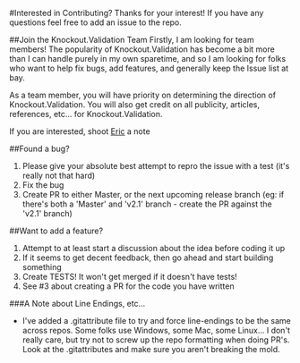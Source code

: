 #Interested in Contributing?
Thanks for your interest! If you have any questions feel free to add an issue to the repo.

##Join the Knockout.Validation Team
Firstly, I am looking for team members! The popularity of Knockout.Validation has become a bit more than I can handle purely in my own sparetime, and so I am looking for folks who want to help fix bugs, add features, and generally keep the Issue list at bay.

As a team member, you will have priority on determining the direction of Knockout.Validation. You will also get credit on all publicity, articles, references, etc... for Knockout.Validation.

If you are interested, shoot [Eric](https://github.com/ericmbarnard) a note

##Found a bug?
1. Please give your absolute best attempt to repro the issue with a test (it's really not that hard)
2. Fix the bug
3. Create PR to either Master, or the next upcoming release branch (eg: if there's both a 'Master' and 'v2.1' branch - create the PR against the 'v2.1' branch)

##Want to add a feature?
1. Attempt to at least start a discussion about the idea before coding it up
2. If it seems to get decent feedback, then go ahead and start building something
3. Create TESTS! It won't get merged if it doesn't have tests!
4. See #3 about creating a PR for the code you have written

###A Note about Line Endings, etc...
- I've added a .gitattribute file to try and force line-endings to be the same across repos. Some folks use Windows, some Mac, some Linux... I don't really care, but try not to screw up the repo formatting when doing PR's. Look at the .gitattributes and make sure you aren't breaking the mold.